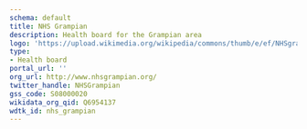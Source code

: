 ```yaml
---
schema: default
title: NHS Grampian
description: Health board for the Grampian area 
logo: 'https://upload.wikimedia.org/wikipedia/commons/thumb/e/ef/NHSgrampian.png/800px-NHSgrampian.png'
type:
- Health board
portal_url: ''
org_url: http://www.nhsgrampian.org/
twitter_handle: NHSGrampian
gss_code: S08000020
wikidata_org_qid: Q6954137
wdtk_id: nhs_grampian
---
```

